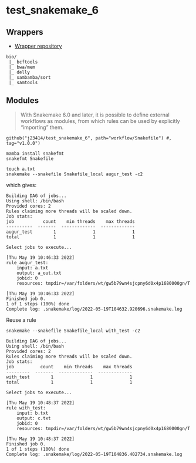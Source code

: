 # test_snakemake_6

## Wrappers

* [Wrapper repository](https://github.com/snakemake/snakemake-wrappers/tree/0.2.0)

```
bio/
 |_ bcftools
 |_ bwa/mem
 |_ delly
 |_ sambamba/sort
 |_ samtools
```

## Modules

> With Snakemake 6.0 and later, it is possible to define external workflows as modules, from which rules can be used by explicitly “importing” them.

```
github("j23414/test_snakemake_6", path="workflow/Snakefile") #, tag="v1.0.0")
```

```
mamba install snakefmt
snakefmt Snakefile
```

```
touch a.txt
snakemake --snakefile Snakefile_local augur_test -c2
```

which gives:

```
Building DAG of jobs...
Using shell: /bin/bash
Provided cores: 2
Rules claiming more threads will be scaled down.
Job stats:
job           count    min threads    max threads
----------  -------  -------------  -------------
augur_test        1              1              1
total             1              1              1

Select jobs to execute...

[Thu May 19 10:46:33 2022]
rule augur_test:
    input: a.txt
    output: a_out.txt
    jobid: 0
    resources: tmpdir=/var/folders/wt/gw5b79wn4sjcpny6d0x4p1680000gn/T

[Thu May 19 10:46:33 2022]
Finished job 0.
1 of 1 steps (100%) done
Complete log: .snakemake/log/2022-05-19T104632.920696.snakemake.log
```

Reuse a rule

```
snakemake --snakefile Snakefile_local with_test -c2
```

```
Building DAG of jobs...
Using shell: /bin/bash
Provided cores: 2
Rules claiming more threads will be scaled down.
Job stats:
job          count    min threads    max threads
---------  -------  -------------  -------------
with_test        1              1              1
total            1              1              1

Select jobs to execute...

[Thu May 19 10:48:37 2022]
rule with_test:
    input: b.txt
    output: c.txt
    jobid: 0
    resources: tmpdir=/var/folders/wt/gw5b79wn4sjcpny6d0x4p1680000gn/T

[Thu May 19 10:48:37 2022]
Finished job 0.
1 of 1 steps (100%) done
Complete log: .snakemake/log/2022-05-19T104836.402734.snakemake.log
```





